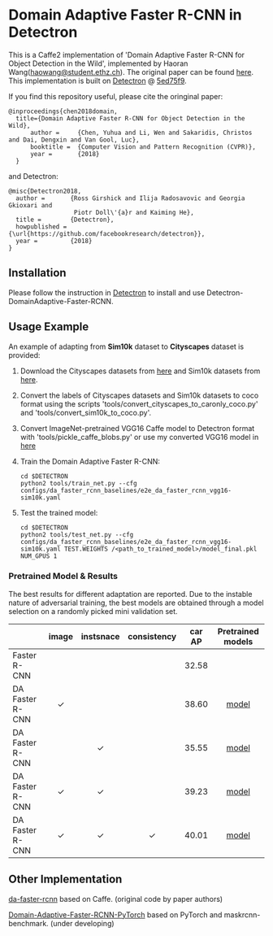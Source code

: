 # Domain Adaptive Faster R-CNN in Detectron 

This is a Caffe2 implementation of 'Domain Adaptive Faster R-CNN for Object Detection in the Wild', implemented by Haoran Wang(haowang@student.ethz.ch). The original paper can be found [here](https://arxiv.org/pdf/1803.03243.pdf). This implementation is built on [Detectron](https://github.com/facebookresearch/Detectron) @ [5ed75f9](https://github.com/facebookresearch/Detectron/tree/5ed75f9d672b3c78b7da92d9b2321d04f33a7ccc).

If you find this repository useful, please cite the oringinal paper:

```
@inproceedings{chen2018domain,
  title={Domain Adaptive Faster R-CNN for Object Detection in the Wild},
      author =     {Chen, Yuhua and Li, Wen and Sakaridis, Christos and Dai, Dengxin and Van Gool, Luc},
      booktitle =  {Computer Vision and Pattern Recognition (CVPR)},
      year =       {2018}
  }
```

and Detectron:

```
@misc{Detectron2018,
  author =       {Ross Girshick and Ilija Radosavovic and Georgia Gkioxari and
                  Piotr Doll\'{a}r and Kaiming He},
  title =        {Detectron},
  howpublished = {\url{https://github.com/facebookresearch/detectron}},
  year =         {2018}
}
```
## Installation

Please follow the instruction in [Detectron](https://github.com/facebookresearch/Detectron) to install and use Detectron-DomainAdaptive-Faster-RCNN.

## Usage Example

An example of adapting from **Sim10k** dataset to **Cityscapes** dataset is provided:
1. Download the Cityscapes datasets from [here](https://www.cityscapes-dataset.com/downloads/) and Sim10k datasets from [here](https://fcav.engin.umich.edu/sim-dataset).

2. Convert the labels of Cityscapes datasets and Sim10k datasets to coco format using the scripts 'tools/convert_cityscapes_to_caronly_coco.py' and 'tools/convert_sim10k_to_coco.py'.

3. Convert ImageNet-pretrained VGG16 Caffe model to Detectron format with 'tools/pickle_caffe_blobs.py' or use my converted VGG16 model in [here](https://drive.google.com/file/d/1nlo6TJt0AwlPIkG8e3aXjdVNdmaLOytg/view?usp=sharing) 

4. Train the Domain Adaptive Faster R-CNN:
    ```Shell
    cd $DETECTRON
    python2 tools/train_net.py --cfg configs/da_faster_rcnn_baselines/e2e_da_faster_rcnn_vgg16-sim10k.yaml
    
5. Test the trained model:
    ```Shell
    cd $DETECTRON
    python2 tools/test_net.py --cfg configs/da_faster_rcnn_baselines/e2e_da_faster_rcnn_vgg16-sim10k.yaml TEST.WEIGHTS /<path_to_trained_model>/model_final.pkl NUM_GPUS 1

### Pretrained Model & Results

The best results for different adaptation are reported. Due to the instable nature of adversarial training, the best models are obtained through a model selection on a randomly picked mini validation set.

|                  | image                | instsnace            | consistency          | car AP| Pretrained models|
|------------------|:--------------------:|:--------------------:|:--------------------:|:-----:|:---:|
| Faster R-CNN     |                      |                      |                      | 32.58 ||
| DA Faster R-CNN  |✓                     |                      |                      | 38.60 |[model](https://polybox.ethz.ch/index.php/s/sSasYjKd2mZOiGL)| 
| DA Faster R-CNN  |                      |✓                     |                      | 35.55 |[model](https://polybox.ethz.ch/index.php/s/rIsd4rup5u35Ym1)|
| DA Faster R-CNN  |✓                     |✓                     |                      | 39.23 |[model](https://polybox.ethz.ch/index.php/s/He0YvLrAhWB1Amc)| 
| DA Faster R-CNN  |✓                     |✓                     |✓                     | 40.01 |[model](https://polybox.ethz.ch/index.php/s/apeC2oZ1iPD5dgw)|

## Other Implementation
[da-faster-rcnn](https://github.com/yuhuayc/da-faster-rcnn) based on Caffe. (original code by paper authors)

[Domain-Adaptive-Faster-RCNN-PyTorch](https://github.com/krumo/Domain-Adaptive-Faster-RCNN-PyTorch) based on PyTorch and maskrcnn-benchmark. (under developing)
